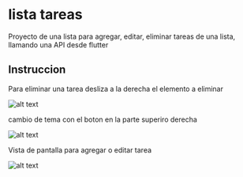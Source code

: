 # lista tareas
Proyecto de una lista para agregar, editar, eliminar tareas de una lista, llamando una API desde flutter

## Instruccion
Para eliminar una tarea desliza a la derecha el elemento a eliminar
&nbsp;


![alt text](https://res.cloudinary.com/dybphzddq/image/upload/v1658028905/GIT/IMAGENgit_j2qxdu.png)

cambio de tema con el boton en la parte superiro derecha
&nbsp;

![alt text](https://res.cloudinary.com/dybphzddq/image/upload/v1658029445/GIT/git3_rx8dt1.png)

Vista de pantalla para agregar o editar tarea
&nbsp;

![alt text](https://res.cloudinary.com/dybphzddq/image/upload/v1658029450/GIT/git2_m9w6o3.png)
